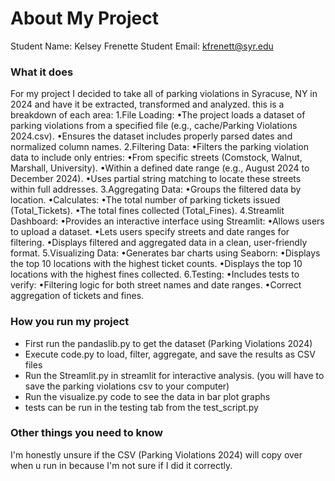 # About My Project

Student Name:  Kelsey Frenette
Student Email:  kfrenett@syr.edu

### What it does
For my project I decided to take all of parking violations in Syracuse, NY in 2024 and have it be extracted, transformed and analyzed. 
this is a breakdown of each area:
1.File Loading:
	•The project loads a dataset of parking violations from a specified file (e.g., cache/Parking Violations 2024.csv).
	•Ensures the dataset includes properly parsed dates and normalized column names.
2.Filtering Data:
	•Filters the parking violation data to include only entries:
	•From specific streets (Comstock, Walnut, Marshall, University).
	•Within a defined date range (e.g., August 2024 to December 2024).
	•Uses partial string matching to locate these streets within full addresses.
3.Aggregating Data:
	•Groups the filtered data by location.
	•Calculates:
	    •The total number of parking tickets issued (Total_Tickets).
	    •The total fines collected (Total_Fines).
4.Streamlit Dashboard:
	•Provides an interactive interface using Streamlit:
	    •Allows users to upload a dataset.
	    •Lets users specify streets and date ranges for filtering.
	    •Displays filtered and aggregated data in a clean, user-friendly format.
5.Visualizing Data:
	•Generates bar charts using Seaborn:
        •Displays the top 10 locations with the highest ticket counts.
	    •Displays the top 10 locations with the highest fines collected.
6.Testing:
	•Includes tests to verify:
	    •Filtering logic for both street names and date ranges.
	    •Correct aggregation of tickets and fines.
### How you run my project

- First run the pandaslib.py to get the dataset (Parking Violations 2024)
- Execute code.py to load, filter, aggregate, and save the results as CSV files
- Run the Streamlit.py in streamlit for interactive analysis. (you will have to save the parking violations csv to your computer)
- Run the visualize.py code to see the data in bar plot graphs
- tests can be run in the testing tab from the test_script.py

### Other things you need to know
I'm honestly unsure if the CSV (Parking Violations 2024) will copy over when u run in because I'm not sure if I did it correctly.